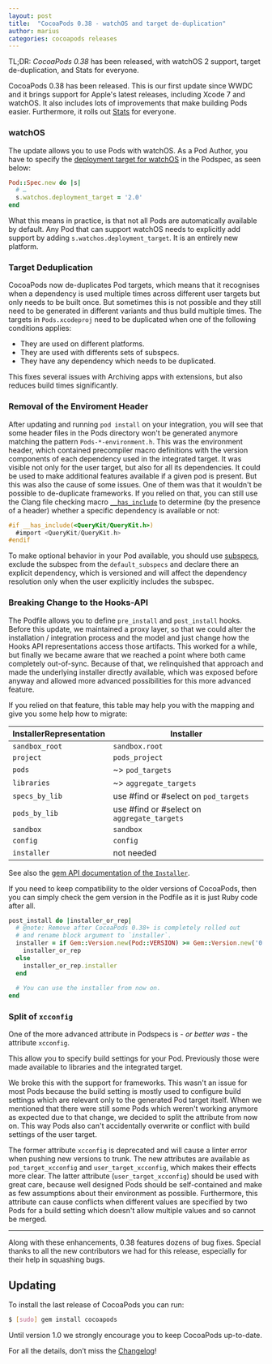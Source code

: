 ```yaml
---
layout: post
title:  "CocoaPods 0.38 - watchOS and target de-duplication"
author: marius
categories: cocoapods releases
---
```


TL;DR: _CocoaPods 0.38_ has been released, with watchOS 2 support, target de-duplication, and Stats for everyone.

<!-- more -->

CocoaPods 0.38 has been released.
This is our first update since WWDC and it brings support for Apple's latest releases, including Xcode 7 and watchOS.
It also includes lots of improvements that make building Pods easier.
Furthermore, it rolls out [Stats](http://blog.cocoapods.org/Stats/) for everyone.


### watchOS

The update allows you to use Pods with watchOS.
As a Pod Author, you have to specify the [deployment target
for watchOS](https://guides.cocoapods.org/syntax/podspec.html#watchos) in the Podspec, as seen below:

```ruby
Pod::Spec.new do |s|
  # …
  s.watchos.deployment_target = '2.0'
end
```

What this means in practice, is that not all Pods are automatically available by default.
Any Pod that can support watchOS needs to explicitly add support by adding `s.watchos.deployment_target`.
It is an entirely new platform.

### Target Deduplication

CocoaPods now de-duplicates Pod targets, which means that it recognises when a dependency is used multiple times across different user targets but only needs to be built once.
But sometimes this is not possible and they still need to be generated in different variants and thus build multiple times.
The targets in `Pods.xcodeproj` need to be duplicated when one of the following conditions applies:

* They are used on different platforms.
* They are used with differents sets of subspecs.
* They have any dependency which needs to be duplicated.

This fixes several issues with Archiving apps with extensions, but also reduces build times significantly.


### Removal of the Enviroment Header

After updating and running `pod install` on your integration, you will see that some header files in the Pods directory won't be generated anymore matching the pattern `Pods-*-environment.h`.
This was the environment header, which contained precompiler macro definitions with the version components of each dependency used in the integrated target.
It was visible not only for the user target, but also for all its dependencies.
It could be used to make additional features available if a given pod is present.
But this was also the cause of some issues.
One of them was that it wouldn't be possible to de-duplicate frameworks.
If you relied on that, you can still use the Clang file checking macro [`__has_include`](http://clang.llvm.org/docs/LanguageExtensions.html#include-file-checking-macros) to determine (by the presence of a header) whether a specific dependency is available or not:

```objective-c
#if __has_include(<QueryKit/QueryKit.h>)
  #import <QueryKit/QueryKit.h>
#endif
```

To make optional behavior in your Pod available, you should use [subspecs](https://guides.cocoapods.org/syntax/podspec.html#group_subspecs), exclude the subspec from the `default_subspecs` and declare there an explicit dependency, which is versioned and will affect the dependency resolution only when the user explicitly includes the subspec.


### Breaking Change to the Hooks-API

The Podfile allows you to define `pre_install` and `post_install` hooks.
Before this update, we maintained a proxy layer, so that we could alter the installation / integration process and the model and just change how the Hooks API representations access those artifacts.
This worked for a while, but finally we became aware that we reached a point where both came completely out-of-sync.
Because of that, we relinquished that approach and made the underlying installer directly available, which was exposed before anyway and allowed more advanced possibilities for this more advanced feature.

If you relied on that feature, this table may help you with the mapping and give you some help how to migrate:

| InstallerRepresentation   | Installer                                   |
|---------------------------|---------------------------------------------|
| `sandbox_root`            | `sandbox.root`                              |
| `project`                 | `pods_project`                              |
| `pods`                    | ~> `pod_targets`                            |
| `libraries`               | ~> `aggregate_targets`                      |
| `specs_by_lib`            | use #find or #select on `pod_targets`       |
| `pods_by_lib`             | use #find or #select on `aggregate_targets` |
| `sandbox`                 | `sandbox`                                   |
| `config`                  | `config`                                    |
| `installer`               | not needed                                  |

See also the [gem API documentation of the `Installer`](http://www.rubydoc.info/github/cocoapods/cocoapods/Pod/Installer).

If you need to keep compatibility to the older versions of CocoaPods, then you can simply check the gem version in the Podfile as it is just Ruby code after all.

```ruby
post_install do |installer_or_rep|
  # @note: Remove after CocoaPods 0.38+ is completely rolled out
  # and rename block argument to `installer`.
  installer = if Gem::Version.new(Pod::VERSION) >= Gem::Version.new('0.38.0')
    installer_or_rep
  else
    installer_or_rep.installer
  end
  
  # You can use the installer from now on.
end
```


### Split of `xcconfig`

One of the more advanced attribute in Podspecs is - _or better was_ - the attribute `xcconfig`.

This allow you to specify build settings for your Pod.
Previously those were made available to libraries and the integrated target.

We broke this with the support for frameworks.
This wasn't an issue for most Pods because the build setting is mostly used to configure build settings which are relevant only to the generated Pod target itself.
When we mentioned that there were still some Pods which weren't working anymore as expected due to that change, we decided to split the attribute from now on.
This way Pods also can't accidentally overwrite or conflict with build settings of the user target.

The former attribute `xcconfig` is deprecated and will cause a linter error when pushing new versions to trunk.
The new attributes are available as `pod_target_xcconfig` and `user_target_xcconfig`, which makes their effects more clear.
The latter attribute (`user_target_xcconfig`) should be used with great care, because well designed Pods should be self-contained and make as few assumptions about their environment as possible.
Furthermore, this attribute can cause conflicts when different values are specified by two Pods for a build setting which doesn't allow multiple values and so cannot be merged.

---

Along with these enhancements, 0.38 features dozens of bug fixes.
Special thanks to all the new contributors we had for this release, especially for their help in squashing bugs.

## Updating

To install the last release of CocoaPods you can run:

```bash
$ [sudo] gem install cocoapods
```

Until version 1.0 we strongly encourage you to keep CocoaPods up-to-date.

For all the details, don’t miss the
[Changelog](https://github.com/CocoaPods/CocoaPods/releases/tag/0.38.0)!
